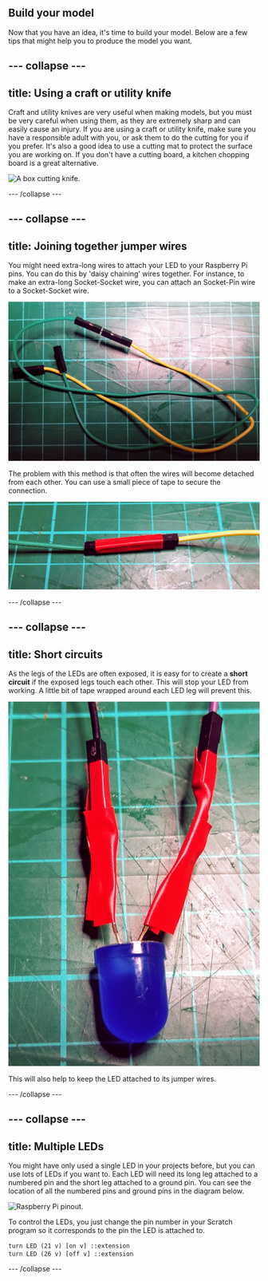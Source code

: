 ## Build your model

Now that you have an idea, it's time to build your model. Below are a few tips that might help you to produce the model you want.

## --- collapse ---

## title: Using a craft or utility knife

Craft and utility knives are very useful when making models, but you must be very careful when using them, as they are extremely sharp and can easily cause an injury. If you are using a craft or utility knife, make sure you have a responsible adult with you, or ask them to do the cutting for you if you prefer. It's also a good idea to use a cutting mat to protect the surface you are working on. If you don't have a cutting board, a kitchen chopping board is a great alternative.

![A box cutting knife.](https://upload.wikimedia.org/wikipedia/commons/c/cf/Box-cutter.jpg)

\--- /collapse ---

## --- collapse ---

## title: Joining together jumper wires

You might need extra-long wires to attach your LED to your Raspberry Pi pins. You can do this by 'daisy chaining' wires together. For instance, to make an extra-long Socket-Socket wire, you can attach an Socket-Pin wire to a Socket-Socket wire.

![An Socket-Pin wire attached to a Socket-Socket wire.](images/daisy-chain.jpg)

The problem with this method is that often the wires will become detached from each other. You can use a small piece of tape to secure the connection.

![An Socket-Pin wire taped to a Socket-Socket wire.](images/tape-daisy-chain.jpg)

\--- /collapse ---

## --- collapse ---

## title: Short circuits

As the legs of the LEDs are often exposed, it is easy for to create a **short circuit** if the exposed legs touch each other. This will stop your LED from working. A little bit of tape wrapped around each LED leg will prevent this.

![An LED attached to jumper wires with tape insulating each LED leg.](images/insulated-led.jpg)

This will also help to keep the LED attached to its jumper wires.

\--- /collapse ---

## --- collapse ---

## title: Multiple LEDs

You might have only used a single LED in your projects before, but you can use lots of LEDs if you want to. Each LED will need its long leg attached to a numbered pin and the short leg attached to a ground pin. You can see the location of all the numbered pins and ground pins in the diagram below.

![Raspberry Pi pinout.](https://www.raspberrypi.org/documentation/usage/gpio/images/GPIO-Pinout-Diagram-2.png)

To control the LEDs, you just change the pin number in your Scratch program so it corresponds to the pin the LED is attached to.

```blocks3
turn LED (21 v) [on v] ::extension
turn LED (26 v) [off v] ::extension
```

\--- /collapse ---
